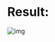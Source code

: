 # Result:
![img](https://github.com/Andy-Liu66/2018NSYSU-BigData/blob/master/Homework%203/Capture.PNG)
